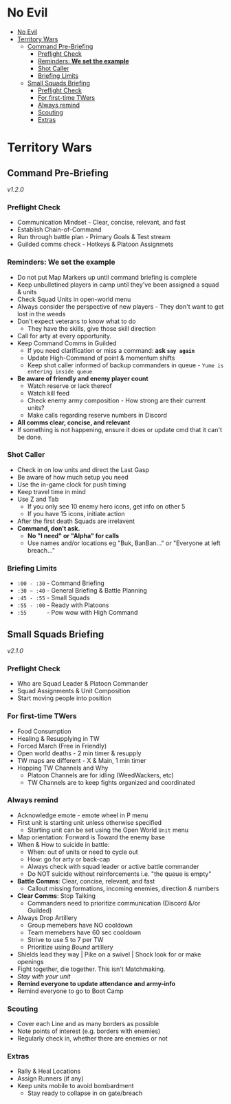# No Evil

- [No Evil](#no-evil)
- [Territory Wars](#territory-wars)
  - [Command Pre-Briefing](#command-pre-briefing)
    - [Preflight Check](#preflight-check)
    - [Reminders: **We set the example**](#reminders-we-set-the-example)
    - [Shot Caller](#shot-caller)
    - [Briefing Limits](#briefing-limits)
  - [Small Squads Briefing](#small-squads-briefing)
    - [Preflight Check](#preflight-check-1)
    - [For first-time TWers](#for-first-time-twers)
    - [Always remind](#always-remind)
    - [Scouting](#scouting)
    - [Extras](#extras)


# Territory Wars

## Command Pre-Briefing 
*v1.2.0*

### Preflight Check
- Communication Mindset - Clear, concise, relevant, and fast
- Establish Chain-of-Command
- Run through battle plan - Primary Goals & Test stream
- Guilded comms check - Hotkeys & Platoon Assignmets

### Reminders: **We set the example**
- Do not put Map Markers up until command briefing is complete
- Keep unbulletined players in camp until they've been assigned a squad & units
- Check Squad Units in open-world menu
- Always consider the perspective of new players - They don't want to get lost in the weeds
- Don't expect veterans to know what to do
  - They have the skills, give those skill direction
- Call for arty at every opportunity.
- Keep Command Comms in Guilded
  - If you need clarification or miss a command: **ask `say again`**
  - Update High-Command of point & momentum shifts
  - Keep shot caller informed of backup commanders in queue - `Yume is entering inside queue`
- **Be aware of friendly and enemy player count**
  - Watch reserve or lack thereof
  - Watch kill feed
  - Check enemy army composition - How strong are their current units?
  - Make calls regarding reserve numbers in Discord
- **All comms clear, concise, and relevant**
- If something is not happening, ensure it does or update cmd that it can't be done.

### Shot Caller
- Check in on low units and direct the Last Gasp
- Be aware of how much setup you need
- Use the in-game clock for push timing
- Keep travel time in mind
- Use Z and Tab
  - If you only see 10 enemy hero icons, get info on other 5
  - If you have 15 icons, initiate action
- After the first death Squads are irrelavent
- **Command, don't ask.**
  - **No "I need" or "Alpha" for calls**
  - Use names and/or locations eg "Buk, BanBan..." or "Everyone at left breach..."

### Briefing Limits
- `:00 - :30` - Command Briefing
- `:30 ~ :40` - General Briefing & Battle Planning
- `:45 - :55` - Small Squads
- `:55 - :00` - Ready with Platoons
- `:55      ` - Pow wow with High Command


## Small Squads Briefing 
*v2.1.0*

### Preflight Check
- Who are Squad Leader & Platoon Commander
- Squad Assignments & Unit Composition
- Start moving people into position

### For first-time TWers
- Food Consumption
- Healing & Resupplying in TW
- Forced March (Free in Friendly)
- Open world deaths - 2 min timer & resupply
- TW maps are different - X & Main, 1 min timer
- Hopping TW Channels and Why
  - Platoon Channels are for idling (WeedWackers, etc)
  - TW Channels are to keep fights organized and coordinated

### Always remind
- Acknowledge emote - emote wheel in P menu
- First unit is starting unit unless otherwise specified
  - Starting unit can be set using the Open World `Unit` menu
- Map orientation: Forward is Toward the enemy base
- When & How to suicide in battle:
    - When: out of units or need to cycle out
    - How: go for arty or back-cap
    - Always check with squad leader or active battle commander
    - Do NOT suicide without reinforcements i.e. "the queue is empty"
- **Battle Comms**: Clear, concise, relevant, and fast
  - Callout missing formations, incoming enemies, direction *&* numbers
- **Clear Comms**: Stop Talking
  - Commanders need to prioritize communication (Discord &/or Guilded)
- Always Drop Artillery
  - Group memebers have NO cooldown
  - Team memebers have 60 sec cooldown
  - Strive to use 5 to 7 per TW
  - Prioritize using *Bound* artillery
- Shields lead they way | Pike on a swivel | Shock look for or make openings
- Fight together, die together. This isn't Matchmaking.
- *Stay with your unit*
- **Remind everyone to update ⁠attendance and ⁠army-info**
- Remind everyone to go to Boot Camp

### Scouting
- Cover each Line and as many borders as possible
- Note points of interest (e.g. borders with enemies)
- Regularly check in, whether there are enemies or not

### Extras
- Rally & Heal Locations
- Assign Runners (if any)
- Keep units mobile to avoid bombardment
  - Stay ready to collapse in on gate/breach